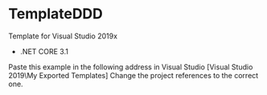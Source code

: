 # TemplateDDD
Template for Visual Studio 2019x
- .NET CORE 3.1

Paste this example in the following address in Visual Studio [Visual Studio 2019\My Exported Templates]
Change the project references to the correct one.
